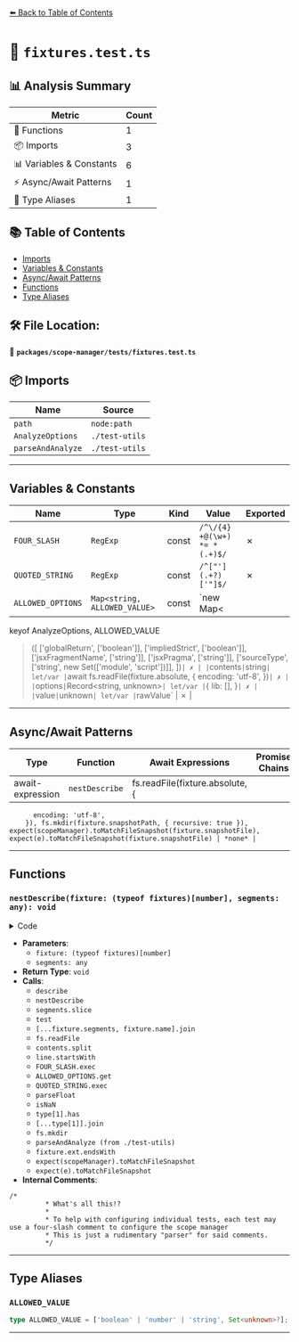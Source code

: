 [⬅️ Back to Table of Contents](../../../index.md)

# 📄 `fixtures.test.ts`

## 📊 Analysis Summary

| Metric | Count |
|--------|-------|
| 🔧 Functions | 1 |
| 📦 Imports | 3 |
| 📊 Variables & Constants | 6 |
| ⚡ Async/Await Patterns | 1 |
| 📑 Type Aliases | 1 |

## 📚 Table of Contents

- [Imports](#imports)
- [Variables & Constants](#variables-constants)
- [Async/Await Patterns](#asyncawait-patterns)
- [Functions](#functions)
- [Type Aliases](#type-aliases)

## 🛠️ File Location:
📂 **`packages/scope-manager/tests/fixtures.test.ts`**

## 📦 Imports

| Name | Source |
|------|--------|
| `path` | `node:path` |
| `AnalyzeOptions` | `./test-utils` |
| `parseAndAnalyze` | `./test-utils` |


---

## Variables & Constants

| Name | Type | Kind | Value | Exported |
|------|------|------|-------|----------|
| `FOUR_SLASH` | `RegExp` | const | `/^\/{4} +@(\w+) *= *(.+)$/` | ✗ |
| `QUOTED_STRING` | `RegExp` | const | `/^["'](.+?)['"]$/` | ✗ |
| `ALLOWED_OPTIONS` | `Map<string, ALLOWED_VALUE>` | const | `new Map<
  keyof AnalyzeOptions,
  ALLOWED_VALUE
>([
  ['globalReturn', ['boolean']],
  ['impliedStrict', ['boolean']],
  ['jsxFragmentName', ['string']],
  ['jsxPragma', ['string']],
  ['sourceType', ['string', new Set(['module', 'script'])]],
])` | ✗ |
| `contents` | `string` | let/var | `await fs.readFile(fixture.absolute, {
          encoding: 'utf-8',
        })` | ✗ |
| `options` | `Record<string, unknown>` | let/var | `{
          lib: [],
        }` | ✗ |
| `value` | `unknown` | let/var | `rawValue` | ✗ |


---

## Async/Await Patterns

| Type | Function | Await Expressions | Promise Chains |
|------|----------|-------------------|----------------|
| await-expression | `nestDescribe` | fs.readFile(fixture.absolute, {
          encoding: 'utf-8',
        }), fs.mkdir(fixture.snapshotPath, { recursive: true }), expect(scopeManager).toMatchFileSnapshot(fixture.snapshotFile), expect(e).toMatchFileSnapshot(fixture.snapshotFile) | *none* |


---

## Functions

### `nestDescribe(fixture: (typeof fixtures)[number], segments: any): void`

<details><summary>Code</summary>

```ts
function nestDescribe(
  fixture: (typeof fixtures)[number],
  segments = fixture.segments,
): void {
  if (segments.length > 0) {
    describe(segments[0], () => {
      nestDescribe(fixture, segments.slice(1));
    });
  } else {
    test(
      fixture.name,
      { only: [...fixture.segments, fixture.name].join(path.sep) === ONLY },
      async () => {
        const contents = await fs.readFile(fixture.absolute, {
          encoding: 'utf-8',
        });

        const lines = contents.split('\n');
        const options: Record<string, unknown> = {
          lib: [],
        };

        /*
         * What's all this!?
         *
         * To help with configuring individual tests, each test may use a four-slash comment to configure the scope manager
         * This is just a rudimentary "parser" for said comments.
         */
        for (const line of lines) {
          if (!line.startsWith('////')) {
            continue;
          }

          const match = FOUR_SLASH.exec(line);
          if (!match) {
            throw new Error(
              `Four-slash did not match expected format: ${line}`,
            );
          }
          const [, key, rawValue] = match;
          const type = ALLOWED_OPTIONS.get(key);
          if (!type) {
            throw new Error(`Unknown option ${key}`);
          }

          let value: unknown = rawValue;
          switch (type[0]) {
            case 'string': {
              const strmatch = QUOTED_STRING.exec(rawValue);
              if (strmatch) {
                value = strmatch[1];
              }
              break;
            }

            case 'number': {
              const parsed = parseFloat(rawValue);
              if (isNaN(parsed)) {
                throw new Error(
                  `Expected a number for ${key}, but got ${rawValue}`,
                );
              }
              value = parsed;
              break;
            }

            case 'boolean': {
              if (rawValue === 'true') {
                value = true;
              } else if (rawValue === 'false') {
                value = false;
              } else {
                throw new Error(
                  `Expected a boolean for ${key}, but got ${rawValue}`,
                );
              }
              break;
            }
          }

          if (type[1] && !type[1].has(value)) {
            throw new Error(
              `Expected value for ${key} to be one of (${[...type[1]].join(
                ' | ',
              )}), but got ${value as string}`,
            );
          }

          if (value === 'true') {
            options[key] = true;
          } else if (value === 'false') {
            options[key] = false;
          } else {
            options[key] = value;
          }
        }

        await fs.mkdir(fixture.snapshotPath, { recursive: true });

        try {
          const { scopeManager } = parseAndAnalyze(contents, options, {
            jsx: fixture.ext.endsWith('x'),
          });
          await expect(scopeManager).toMatchFileSnapshot(fixture.snapshotFile);
        } catch (e) {
          await expect(e).toMatchFileSnapshot(fixture.snapshotFile);
        }
      },
    );
  }
}
```
</details>

- **Parameters**:
  - `fixture: (typeof fixtures)[number]`
  - `segments: any`
- **Return Type**: `void`
- **Calls**:
  - `describe`
  - `nestDescribe`
  - `segments.slice`
  - `test`
  - `[...fixture.segments, fixture.name].join`
  - `fs.readFile`
  - `contents.split`
  - `line.startsWith`
  - `FOUR_SLASH.exec`
  - `ALLOWED_OPTIONS.get`
  - `QUOTED_STRING.exec`
  - `parseFloat`
  - `isNaN`
  - `type[1].has`
  - `[...type[1]].join`
  - `fs.mkdir`
  - `parseAndAnalyze (from ./test-utils)`
  - `fixture.ext.endsWith`
  - `expect(scopeManager).toMatchFileSnapshot`
  - `expect(e).toMatchFileSnapshot`
- **Internal Comments**:
```
/*
         * What's all this!?
         *
         * To help with configuring individual tests, each test may use a four-slash comment to configure the scope manager
         * This is just a rudimentary "parser" for said comments.
         */
```


---

## Type Aliases

### `ALLOWED_VALUE`

```ts
type ALLOWED_VALUE = ['boolean' | 'number' | 'string', Set<unknown>?];
```


---